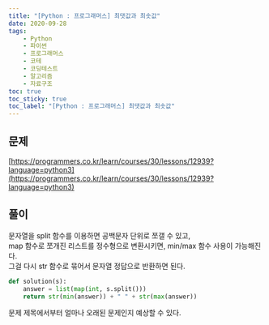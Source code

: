 ```yaml
---
title: "[Python : 프로그래머스] 최댓값과 최솟값"
date: 2020-09-28
tags:
    - Python
    - 파이썬
    - 프로그래머스
    - 코테
    - 코딩테스트
    - 알고리즘
    - 자료구조
toc: true
toc_sticky: true
toc_label: "[Python : 프로그래머스] 최댓값과 최솟값"
---
```

## 문제
[https://programmers.co.kr/learn/courses/30/lessons/12939?language=python3](https://programmers.co.kr/learn/courses/30/lessons/12939?language=python3)
## 풀이
문자열을 split 함수를 이용하면 공백문자 단위로 쪼갤 수 있고,  
map 함수로 쪼개진 리스트를 정수형으로 변환시키면, min/max 함수 사용이 가능해진다.  
그걸 다시 str 함수로 묶어서 문자열 정답으로 반환하면 된다.  
```python
def solution(s):
    answer = list(map(int, s.split()))
    return str(min(answer)) + " " + str(max(answer))
```
문제 제목에서부터 얼마나 오래된 문제인지 예상할 수 있다.  